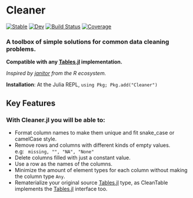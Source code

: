# Cleaner

[![Stable](https://img.shields.io/badge/docs-stable-blue.svg)](https://TheRoniOne.github.io/Cleaner.jl/stable)
[![Dev](https://img.shields.io/badge/docs-dev-blue.svg)](https://TheRoniOne.github.io/Cleaner.jl/dev)
[![Build Status](https://github.com/TheRoniOne/Cleaner.jl/workflows/CI/badge.svg)](https://github.com/TheRoniOne/Cleaner.jl/actions)
[![Coverage](https://codecov.io/gh/TheRoniOne/Cleaner.jl/branch/master/graph/badge.svg)](https://codecov.io/gh/TheRoniOne/Cleaner.jl)

### A toolbox of simple solutions for common data cleaning problems.

**Compatible with any [Tables.jl](https://github.com/JuliaData/Tables.jl) implementation.**

*Inspired by [janitor](https://github.com/sfirke/janitor) from the R ecosystem.*

**Installation**: At the Julia REPL, `using Pkg; Pkg.add("Cleaner")`

## Key Features
### With Cleaner.jl you will be able to:
- Format column names to make them unique and fit snake_case or camelCase style.
- Remove rows and columns with different kinds of empty values. 
<br>e.g: ```
missing, "", "NA", "None"```
- Delete columns filled with just a constant value.
- Use a row as the names of the columns.
- Minimize the amount of element types for each column without making the column type ```Any```.
- Rematerialize your original source [Tables.jl](https://github.com/JuliaData/Tables.jl) type, as CleanTable implements the [Tables.jl](https://github.com/JuliaData/Tables.jl) interface too.
